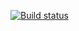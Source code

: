 [![Build status](https://ci.appveyor.com/api/projects/status/nxlrfx49yay96vsk?svg=true)](https://ci.appveyor.com/project/Vladimir-Study/netology-js-form)